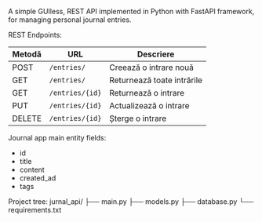 A simple GUIless, REST API implemented in Python with FastAPI framework, for managing personal journal entries.

REST Endpoints:

| Metodă | URL             | Descriere                  |
| ------ | --------------- | -------------------------- |
| POST   | `/entries/`     | Creează o intrare nouă     |
| GET    | `/entries/`     | Returnează toate intrările |
| GET    | `/entries/{id}` | Returnează o intrare       |
| PUT    | `/entries/{id}` | Actualizează o intrare     |
| DELETE | `/entries/{id}` | Șterge o intrare           |

Journal app main entity fields:
- id
- title
- content
- created_ad
- tags

Project tree:
jurnal_api/
├── main.py
├── models.py
├── database.py
└── requirements.txt